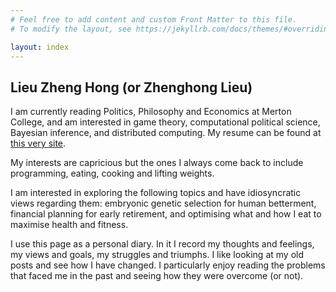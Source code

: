 ```yaml
---
# Feel free to add content and custom Front Matter to this file.
# To modify the layout, see https://jekyllrb.com/docs/themes/#overriding-theme-defaults

layout: index
---
```


## Lieu Zheng Hong (or Zhenghong Lieu)

I am currently reading Politics, Philosophy and Economics at Merton College,
and am interested in game theory, computational political science, Bayesian
inference, and distributed computing. My resume can be found at [this very
site](https://lieuzhenghong.com/resume).

My interests are capricious but the ones I always come back to include
programming, eating, cooking and lifting weights.

I am interested in exploring the following topics and have idiosyncratic
views regarding them: embryonic genetic selection for human betterment,
financial planning for early retirement, and optimising what and how I eat to
maximise health and fitness.

<p>I use this page as a personal diary. In it I record my thoughts and
feelings, my views and goals, my struggles and triumphs. I like looking at my
old posts and see how I have changed. I particularly enjoy reading the problems
that faced me in the past and seeing how they were overcome (or not).</p>
